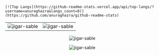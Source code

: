 <!--
**LucasHollas/lucashollas** is a ✨ _special_ ✨ repository because its `README.md` (this file) appears on your GitHub profile.

Here are some ideas to get you started:

- 🔭 I’m currently working on ...
- 🌱 I’m currently learning ...
- 👯 I’m looking to collaborate on ...
- 🤔 I’m looking for help with ...
- 💬 Ask me about ...
- 📫 How to reach me: ...
- 😄 Pronouns: ...
- ⚡ Fun fact: ...
-->

<table>
  <tr>
    <td><img src="https://github-readme-stats.vercel.app/api?username=lucashollas&show_icons=true&theme=yeblu&locale=en" alt="jigar-sable" /></td>
    <td><img align="center" src="https://github-readme-streak-stats.herokuapp.com/?user=lucashollas&theme=yeblu" alt="jigar-sable" /></td>
    
    [![Top Langs](https://github-readme-stats.vercel.app/api/top-langs/?username=anuraghazra&langs_count=8)](https://github.com/anuraghazra/github-readme-stats)


  </tr>
</table>

<div align="center">
    <p><img src="https://github-readme-stats.vercel.app/api/top-langs?username=lucashollas&show_icons=true&theme=yeblu&locale=en&layout=compact" alt="jigar-sable" /></p>
    <p><img src="https://github-readme-stats.vercel.app/api/top-langs/?username=anuraghazra&langs_count=8" alt="jigar-sable" /></p>
  </div>



